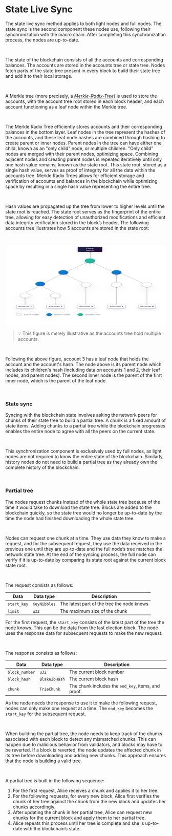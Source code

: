 # State Live Sync

The state live sync method applies to both light nodes and full nodes. The state sync is the second component these nodes use, following their synchronization with the macro chain. After completing this synchronization process, the nodes are up-to-date.

<br/>

The state of the blockchain consists of all the accounts and corresponding balances. The accounts are stored in the accounts tree or state tree. Nodes fetch parts of the state tree present in every block to build their state tree and add it to their local storage.

<br/>

A Merkle tree (more precisely, a _[Merkle-Radix-Tree](https://en.wikipedia.org/wiki/Radix_tree)_) is used to store the accounts, with the account tree root stored in each block header, and each account functioning as a leaf node within the Merkle tree.

<br/>

The Merkle Radix Tree efficiently stores accounts and their corresponding balances in the bottom layer. Leaf nodes in the tree represent the hashes of the accounts, and these leaf node hashes are combined through hashing to create parent or inner nodes. Parent nodes in the tree can have either one child, known as an "only child" node, or multiple children. "Only child" nodes are merged with their parent nodes, optimizing space. Combining adjacent nodes and creating parent nodes is repeated iteratively until only one hash value remains, known as the state root. This state root, stored as a single hash value, serves as proof of integrity for all the data within the accounts tree. Merkle Radix Trees allows for efficient storage and verification of accounts and balances in the blockchain while optimizing space by resulting in a single hash value representing the entire tree.

<br/>

Hash values are propagated up the tree from lower to higher levels until the state root is reached. The state root serves as the fingerprint of the entire tree, allowing for easy detection of unauthorized modifications and efficient data integrity verification stored in the block’s header. The following accounts tree illustrates how 5 accounts are stored in the state root:

<br/>

<p align="center">

  <img src="/assets/images/protocol/merkle-radix-tree.png" alt="Alt Text" width="500" height="250">
</p>

> 💡 This figure is merely illustrative as the accounts tree hold multiple accounts.

<br/>

Following the above figure, account 3 has a leaf node that holds the account and the account's hash. The node above is its parent node which includes its children's hash (including data on accounts 1 and 2, their leaf nodes, and parent nodes). The second inner node is the parent of the first inner node, which is the parent of the leaf node.

<br/>

### State sync

Syncing with the blockchain state involves asking the network peers for chunks of their state tree to build a partial tree. A chunk is a fixed amount of state items. Adding chunks to a partial tree while the blockchain progresses enables the entire node to agree with all the peers on the current state.

<br/>

This synchronization component is exclusively used by full nodes, as light nodes are not required to know the entire state of the blockchain. Similarly, history nodes do not need to build a partial tree as they already own the complete history of the blockchain.

<br/>

### Partial tree

The nodes request chunks instead of the whole state tree because of the time it would take to download the state tree. Blocks are added to the blockchain quickly, so the state tree would no longer be up-to-date by the time the node had finished downloading the whole state tree.

<br/>

Nodes can request one chunk at a time. They use data they know to make a request, and for the subsequent request, they use the data received in the previous one until they are up-to-date and the full node’s tree matches the network state tree. At the end of the syncing process, the full node can verify if it is up-to-date by comparing its state root against the current block state root.

<br/>

The request consists as follows:

| Data      | Data type  | Description                                |
| --------- | ---------- | ------------------------------------------ |
| `start_key` | `KeyNibbles` | The latest part of the tree the node knows |
| `limit`     | `u32`        | The maximum size of the chunk              |

For the first request, the `start_key` consists of the latest part of the tree the node knows. This can be the data from the last election block. The node uses the response data for subsequent requests to make the new request.

<br/>

The response consists as follows:

| Data         | Data type   | Description                                       |
| ------------ | ----------- | ------------------------------------------------- |
| `block_number` | `u32`         | The current block number                          |
| `block_hash`   | `Blake2bHash` | The current block hash                            |
| `chunk`        | `TrieChunk`   | The chunk includes the `end_key`, items, and proof. |

As the node needs the response to use it to make the following request, nodes can only make one request at a time. The `end_key` becomes the `start_key` for the subsequent request.

<br/>

When building the partial tree, the node needs to keep track of the chunks associated with each block to detect any mismatched chunks. This can happen due to malicious behavior from validators, and blocks may have to be reverted. If a block is reverted, the node updates the affected chunk in its tree before downloading and adding new chunks. This approach ensures that the node is building a valid tree.

<br/>

A partial tree is built in the following sequence:

1. For the first request, Alice receives a chunk and applies it to her tree.
2. For the following requests, for every new block, Alice first verifies the chunk of her tree against the chunk from the new block and updates her chunks accordingly.
3. After updating the chunk in her partial tree, Alice can request new chunks for the current block and apply them to her partial tree.
4. Alice repeats this process until her tree is complete and she is up-to-date with the blockchain’s state.
